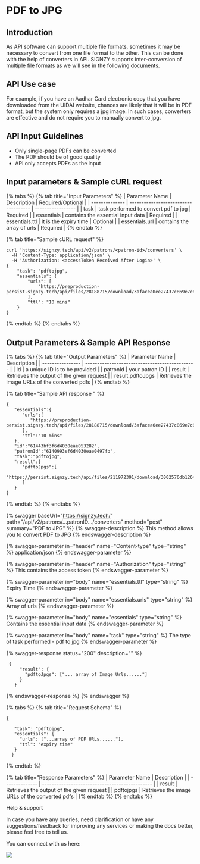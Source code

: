 # PDF to JPG

## Introduction

As API software can support multiple file formats, sometimes it may be necessary to convert from one file format to the other. This can be done with the help of converters in API. SIGNZY supports inter-conversion of multiple file formats as we will see in the following documents.

## API Use case

For example, if you have an Aadhar Card electronic copy that you have downloaded from the UIDAI website, chances are likely that it will be in PDF format, but the system only requires a jpg image. In such cases, converters are effective and do not require you to manually convert to jpg.

## API Input Guidelines

* Only single-page PDFs can be converted
* The PDF should be of good quality
* API only accepts PDFs as the input

## Input parameters & Sample cURL request

{% tabs %}
{% tab title="Input Parameters" %}
| Parameter Name | Description                          | Required/Optional |
| -------------- | ------------------------------------ | ----------------- |
| task           | task performed to convert pdf to jpg | Required          |
| essentials     | contains the essential input data    | Required          |
| essentials.ttl | It is the expiry time                | Optional          |
| essentials.url | contains the array of urls           | Required          |
{% endtab %}

{% tab title="Sample cURL request" %}
```
curl 'https://signzy.tech/api/v2/patrons/<patron-id>/converters' \
  -H 'Content-Type: application/json' \
  -H 'Authorization: <accessToken Received After Login>' \
{
    "task": "pdftojpg",
    "essentials": {
        "urls": [
            "https://preproduction-persist.signzy.tech/api/files/28188715/download/3afacea0ee27437c869e7c66dbabdebdeeb5d6b58b2445ebb7c3adf5d3f7aad1.pdf"
        ],
        "ttl": "10 mins"
    }
}
```
{% endtab %}
{% endtabs %}

## Output Parameters & Sample API Response

{% tabs %}
{% tab title="Output Parameters" %}
| Parameter Name   | Description                                    |
| ---------------- | ---------------------------------------------- |
| id               | a unique ID is to be provided                  |
| patronId         | your patron ID                                 |
| result           | Retrieves the output of the given request      |
| result.pdftoJpgs | Retrieves the image URLs of the converted pdfs |
{% endtab %}

{% tab title="Sample API response " %}
```
{
   "essentials":{
      "urls":[
         "https://preproduction-persist.signzy.tech/api/files/28188715/download/3afacea0ee27437c869e7c66dbabdebdeeb5d6b58b2445ebb7c3adf5d3f7aad1.pdf"
      ],
      "ttl":"10 mins"
   },
   "id":"61443bf3f6d4030eae053282",
   "patronId":"6140993ef6d4030eae0497fb",
   "task":"pdftojpg",
   "result":{
      "pdftoJpgs":[
         "https://persist.signzy.tech/api/files/211972391/download/3002576db12641c5a73cd6919b924139ee72a15a3b9c44238bf655c561630325.jpg"
      ]
   }
}
```


{% endtab %}
{% endtabs %}



{% swagger baseUrl="https://signzy.tech/" path="/api/v2/patrons/...patronID.../converters" method="post" summary="PDF to JPG" %}
{% swagger-description %}
This method allows you to convert PDF to JPG
{% endswagger-description %}

{% swagger-parameter in="header" name="Content-type" type="string" %}
application/json
{% endswagger-parameter %}

{% swagger-parameter in="header" name="Authorization" type="string" %}
This contains the access token
{% endswagger-parameter %}

{% swagger-parameter in="body" name="essentials.ttl" type="string" %}
Expiry Time
{% endswagger-parameter %}

{% swagger-parameter in="body" name="essentials.urls" type="string" %}
Array of urls
{% endswagger-parameter %}

{% swagger-parameter in="body" name="essentials" type="string" %}
Contains the essential input data
{% endswagger-parameter %}

{% swagger-parameter in="body" name="task" type="string" %}
The type of task performed - pdf to jpg
{% endswagger-parameter %}

{% swagger-response status="200" description="" %}
```
 {
     "result": {
       "pdftoJpgs": ["... array of Image Urls......"]
     }
   }
```
{% endswagger-response %}
{% endswagger %}

{% tabs %}
{% tab title="Request Schema" %}
```
{

   "task": "pdftojpg",
   "essentials": {
     "urls": ["...array of PDF URLs......"],
     "ttl": "expiry time"
   }
  }
```
{% endtab %}

{% tab title="Response Parameters" %}
| Parameter Name | Description                                    |
| -------------- | ---------------------------------------------- |
| result         | Retrieves the output of the given request      |
| pdftojpgs      | Retrieves the image URLs of the converted pdfs |
{% endtab %}
{% endtabs %}

Help & support

In case you have any queries, need clarification or have any suggestions/feedback for improving any services or making the docs better, please feel free to tell us.

You can connect with us here:

&#x20;[![](https://run.pstmn.io/button.svg)](https://www.getpostman.com/collections/d01f7d2b581c9eb92ab6)



